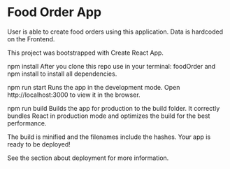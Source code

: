 # Food Order App

User is able to create food orders using this application. Data is hardcoded on the Frontend.

This project was bootstrapped with Create React App.

npm install
After you clone this repo use in your terminal: foodOrder and npm install to install all dependencies.

npm run start
Runs the app in the development mode.
Open http://localhost:3000 to view it in the browser.

npm run build
Builds the app for production to the build folder.
It correctly bundles React in production mode and optimizes the build for the best performance.

The build is minified and the filenames include the hashes.
Your app is ready to be deployed!

See the section about deployment for more information.
